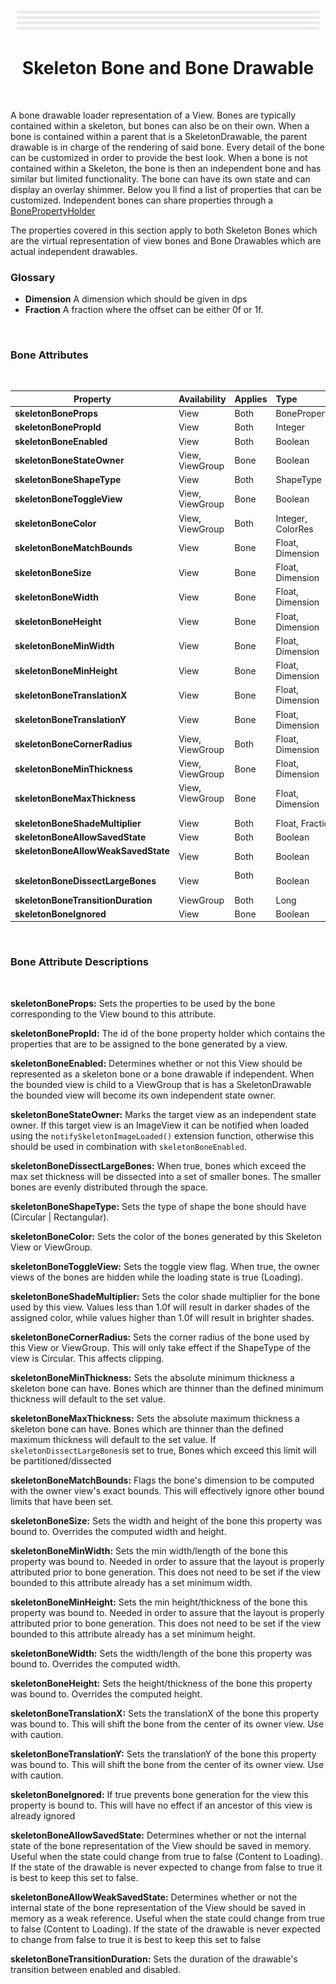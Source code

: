 <div align="center">
  
![Banner Demo](../../media/gifs/wide_banner_white.gif)

# Skeleton Bone and Bone Drawable

</div>

<br/>

A bone drawable loader representation of a View. Bones are typically contained within a skeleton, but bones can also be on their own. When a bone is contained within a parent that is a SkeletonDrawable, the parent drawable is in charge of the rendering of said bone. Every detail of the bone can be customized in order to provide the best look. When a bone is not contained within a Skeleton, the bone is then an independent bone and has similar but limited functionality. The bone can have its own state and can display an overlay shimmer. Below you ll find a list of properties that can be customized. Independent bones can share properties through a [BonePropertyHolder](../../README.md#using-a-property-holder)  
  
  
The properties covered in this section apply to both Skeleton Bones which are the virtual representation of view bones and Bone Drawables which are actual independent drawables.

### Glossary

* **Dimension** A dimension which should be given in dps
* **Fraction** A fraction where the offset can be either 0f or 1f.

<br/>

### Bone Attributes
<br/>

| Property | Availability | Applies | Type  | Default  |
|----------|:-----|:-------------|:---------|:---------:|
|**skeletonBoneProps** | View | Both |  BoneProperties | **`null`** |
|**skeletonBonePropId** | View | Both |  Integer | **`null`** |
|**skeletonBoneEnabled** | View | Both |  Boolean | **`true`** |
|**skeletonBoneStateOwner** | View,  ViewGroup | Bone | Boolean | **`false`** |
|**skeletonBoneShapeType** | View | Both |  ShapeType | **`null`** |
|**skeletonBoneToggleView** | View, ViewGroup | Bone | Boolean | **`true`** |
|**skeletonBoneColor** | View, ViewGroup | Both | Integer, ColorRes | **`null`** |
|**skeletonBoneMatchBounds** | View | Bone | Float, Dimension | **`false`** |
|**skeletonBoneSize** | View | Bone |  Float, Dimension | **`null`** |
|**skeletonBoneWidth** | View | Bone |  Float, Dimension | **`null`** |
|**skeletonBoneHeight** | View | Bone |  Float, Dimension | **`null`** |
|**skeletonBoneMinWidth** | View | Bone |  Float, Dimension | **`null`** |
|**skeletonBoneMinHeight** | View | Bone |  Float, Dimension | **`null`** |
|**skeletonBoneTranslationX** | View | Bone |  Float, Dimension | **`0f`** |
|**skeletonBoneTranslationY** | View | Bone |  Float, Dimension | **`0f`** |
|**skeletonBoneCornerRadius** | View, ViewGroup | Both |  Float, Dimension | **`null`** |
|**skeletonBoneMinThickness** | View, ViewGroup | Bone |  Float, Dimension | **`null`** |
|**skeletonBoneMaxThickness** | View, ViewGroup &nbsp; &nbsp; &nbsp; &nbsp; &nbsp; | Bone |  Float, Dimension | **`null`** |
|**skeletonBoneShadeMultiplier** | View | Both | Float, Fraction | **`1.0f`** |
|**skeletonBoneAllowSavedState** | View | Both |  Boolean | **`false`** |
|**skeletonBoneAllowWeakSavedState** &nbsp; &nbsp; &nbsp; &nbsp; &nbsp; &nbsp; &nbsp; &nbsp; &nbsp; &nbsp;  | View | Both |  Boolean | **`false`** |
|**skeletonBoneDissectLargeBones** | View | Both &nbsp; &nbsp; &nbsp; &nbsp; &nbsp;  | Boolean | **`false`** |
|**skeletonBoneTransitionDuration** | ViewGroup | Both |  Long | **`2000`** |
|**skeletonBoneIgnored** | View | Bone |  Boolean | **`false`** |
<br/>

 ### Bone Attribute Descriptions
<br/>

**skeletonBoneProps:** Sets the properties to be used by the bone corresponding to the View bound to this attribute.

**skeletonBonePropId:** The id of the bone property holder which contains the properties that are to be assigned to the bone generated by a view.

**skeletonBoneEnabled:** Determines whether or not this View should be represented as a skeleton bone or a bone drawable if independent. When the bounded view is child to a ViewGroup that is has a SkeletonDrawable the bounded view will become its own independent state owner.

**skeletonBoneStateOwner:**  Marks the target view as an independent state owner. If this target view is an ImageView it can be notified when loaded using the `notifySkeletonImageLoaded()` extension function, otherwise this should be used in combination with `skeletonBoneEnabled`.

**skeletonBoneDissectLargeBones:** When true, bones which exceed the max set thickness will be dissected into a set of smaller bones. The smaller bones are evenly distributed through the space.

**skeletonBoneShapeType:** Sets the type of shape the bone should have (Circular | Rectangular).

**skeletonBoneColor:** Sets the color of the bones generated by this Skeleton View or ViewGroup.

**skeletonBoneToggleView:** Sets the toggle view flag. When true, the owner views of the bones are hidden while the loading state is true (Loading).

**skeletonBoneShadeMultiplier:** Sets the color shade multiplier for the bone used by this view. Values less than 1.0f will result in darker shades of the assigned color, while values higher than 1.0f will result in brighter shades.

**skeletonBoneCornerRadius:** Sets the corner radius of the bone used by this View or ViewGroup. This will only take effect if the ShapeType of the view is Circular. This affects clipping.

**skeletonBoneMinThickness:** Sets the absolute minimum thickness a skeleton bone can have. Bones which are thinner than the defined minimum thickness will default to the set value.

**skeletonBoneMaxThickness:** Sets the absolute maximum thickness a skeleton bone can have. Bones which are thinner than the defined maximum thickness will default to the set value. If `skeletonDissectLargeBones`is set to true, Bones which exceed this limit will be partitioned/dissected

**skeletonBoneMatchBounds:** Flags the bone's dimension to be computed with the owner view's exact bounds. This will effectively ignore other bound limits that have been set.

**skeletonBoneSize:** Sets the width and height of the bone this property was bound to. Overrides the computed width and height.

**skeletonBoneMinWidth:** Sets the min width/length of the bone this property was bound to. Needed in order to assure that the layout is properly attributed prior to bone generation. This does not need to be set if the view bounded to this attribute already has a set minimum width.

**skeletonBoneMinHeight:** Sets the min height/thickness of the bone this property was bound to. Needed in order to assure that the layout is properly attributed prior to bone generation. This does not need to be set if the view bounded to this attribute already has a set minimum height.

**skeletonBoneWidth:** Sets the width/length of the bone this property was bound to. Overrides the computed width.

**skeletonBoneHeight:** Sets the height/thickness of the bone this property was bound to. Overrides the computed height.

**skeletonBoneTranslationX:** Sets the translationX of the bone this property was bound to. This will shift the bone from the center of its owner view. Use with caution.

**skeletonBoneTranslationY:** Sets the translationY of the bone this property was bound to. This will shift the bone from the center of its owner view. Use with caution.

**skeletonBoneIgnored:** If true prevents bone generation for the view this property is bound to. This will have no effect if an ancestor of this view is already ignored

**skeletonBoneAllowSavedState:** Determines whether or not the internal state of the bone representation of the View should be saved in memory. Useful when the state could change from true to false (Content to Loading). If the state of the drawable is never expected to change from false to true it is best to keep this set to false.

**skeletonBoneAllowWeakSavedState:** Determines whether or not the internal state of the bone representation of the View should be saved in memory as a weak reference. Useful when the state could change from true to false (Content to Loading). If the state of the drawable is never expected to change from false to true it is best to keep this set to false

**skeletonBoneTransitionDuration:** Sets the duration of the drawable's transition between enabled and disabled.
